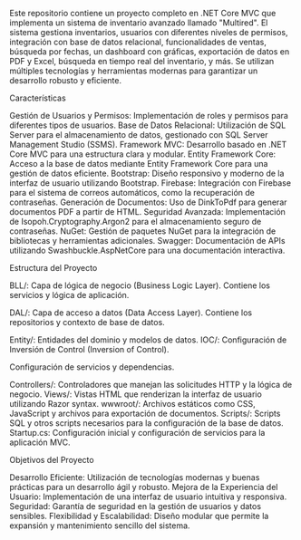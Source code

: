 
Este repositorio contiene un proyecto completo en .NET Core MVC que implementa un sistema de inventario avanzado llamado "Multired". El sistema gestiona inventarios, usuarios con diferentes niveles de permisos, integración con base de datos relacional, funcionalidades de ventas, búsqueda por fechas, un dashboard con gráficas, exportación de datos en PDF y Excel, búsqueda en tiempo real del inventario, y más. Se utilizan múltiples tecnologías y herramientas modernas para garantizar un desarrollo robusto y eficiente.

Características

Gestión de Usuarios y Permisos: Implementación de roles y permisos para diferentes tipos de usuarios.
Base de Datos Relacional: Utilización de SQL Server para el almacenamiento de datos, gestionado con SQL Server Management Studio (SSMS).
Framework MVC: Desarrollo basado en .NET Core MVC para una estructura clara y modular.
Entity Framework Core: Acceso a la base de datos mediante Entity Framework Core para una gestión de datos eficiente.
Bootstrap: Diseño responsivo y moderno de la interfaz de usuario utilizando Bootstrap.
Firebase: Integración con Firebase para el sistema de correos automáticos, como la recuperación de contraseñas.
Generación de Documentos: Uso de DinkToPdf para generar documentos PDF a partir de HTML.
Seguridad Avanzada: Implementación de Isopoh.Cryptography.Argon2 para el almacenamiento seguro de contraseñas.
NuGet: Gestión de paquetes NuGet para la integración de bibliotecas y herramientas adicionales.
Swagger: Documentación de APIs utilizando Swashbuckle.AspNetCore para una documentación interactiva.

Estructura del Proyecto

BLL/: Capa de lógica de negocio (Business Logic Layer).
Contiene los servicios y lógica de aplicación.

DAL/: Capa de acceso a datos (Data Access Layer).
Contiene los repositorios y contexto de base de datos.

Entity/: Entidades del dominio y modelos de datos.
IOC/: Configuración de Inversión de Control (Inversion of Control).

Configuración de servicios y dependencias.

Controllers/: Controladores que manejan las solicitudes HTTP y la lógica de negocio.
Views/: Vistas HTML que renderizan la interfaz de usuario utilizando Razor syntax.
wwwroot/: Archivos estáticos como CSS, JavaScript y archivos para exportación de documentos.
Scripts/: Scripts SQL y otros scripts necesarios para la configuración de la base de datos.
Startup.cs: Configuración inicial y configuración de servicios para la aplicación MVC.

Objetivos del Proyecto

Desarrollo Eficiente: Utilización de tecnologías modernas y buenas prácticas para un desarrollo ágil y robusto.
Mejora de la Experiencia del Usuario: Implementación de una interfaz de usuario intuitiva y responsiva.
Seguridad: Garantía de seguridad en la gestión de usuarios y datos sensibles.
Flexibilidad y Escalabilidad: Diseño modular que permite la expansión y mantenimiento sencillo del sistema.
